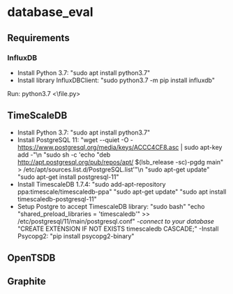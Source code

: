 # database_eval
## Requirements
### InfluxDB
- Install Python 3.7: "sudo apt install python3.7"
- Install library InfluxDBClient: "sudo python3.7 -m pip install influxdb"

Run: python3.7 <\file.py>

## TimeScaleDB
- Install Python 3.7: "sudo apt install python3.7"
- Install PostgreSQL 11:
    "wget --quiet -O - https://www.postgresql.org/media/keys/ACCC4CF8.asc | sudo apt-key add -"\n
    "sudo sh -c 'echo "deb http://apt.postgresql.org/pub/repos/apt/ $(lsb_release -sc)-pgdg main" > /etc/apt/sources.list.d/PostgreSQL.list'"\n
    "sudo apt-get update"
    "sudo apt-get install postgresql-11"
- Install TimescaleDB 1.7.4: 
    "sudo add-apt-repository ppa:timescale/timescaledb-ppa"
    "sudo apt-get update"
    "sudo apt install timescaledb-postgresql-11"
- Setup Postgre to accept TimescaleDB library:
    "sudo bash"
    "echo "shared_preload_libraries = 'timescaledb'" >> /etc/postgresql/11/main/postgresql.conf"
    -*connect to your database*
    "CREATE EXTENSION IF NOT EXISTS timescaledb CASCADE;"
-Install Psycopg2: "pip install psycopg2-binary"


## OpenTSDB

## Graphite